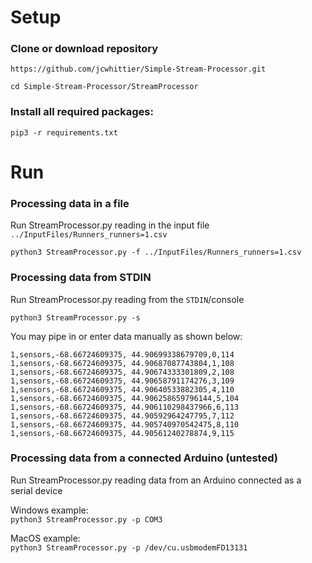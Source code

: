 # Setup

### Clone or download repository
`https://github.com/jcwhittier/Simple-Stream-Processor.git`

`cd Simple-Stream-Processor/StreamProcessor`

### Install all required packages:

`pip3 -r requirements.txt`


# Run

### Processing data in a file
Run StreamProcessor.py reading in the input file `../InputFiles/Runners_runners=1.csv`

`python3 StreamProcessor.py -f ../InputFiles/Runners_runners=1.csv`


### Processing data from STDIN
Run StreamProcessor.py reading from the `STDIN`/console 

`python3 StreamProcessor.py -s`

You may pipe in or enter data manually as shown below:
 
`1,sensors,-68.66724609375, 44.90699338679709,0,114`<br>
`1,sensors,-68.66724609375, 44.90687087743804,1,108`<br>
`1,sensors,-68.66724609375, 44.90674333301809,2,108`<br>
`1,sensors,-68.66724609375, 44.90658791174276,3,109`<br>
`1,sensors,-68.66724609375, 44.90640533882305,4,110`<br>
`1,sensors,-68.66724609375, 44.906258659796144,5,104`<br>
`1,sensors,-68.66724609375, 44.906110298437966,6,113`<br>
`1,sensors,-68.66724609375, 44.90592964247795,7,112`<br>
`1,sensors,-68.66724609375, 44.905740970542475,8,110`<br>
`1,sensors,-68.66724609375, 44.90561240278874,9,115`<br>

### Processing data from a connected Arduino (untested)
Run StreamProcessor.py reading data from an Arduino connected as a serial device 

Windows example:<br>
`python3 StreamProcessor.py -p COM3`

MacOS example:<br>
`python3 StreamProcessor.py -p /dev/cu.usbmodemFD13131`
